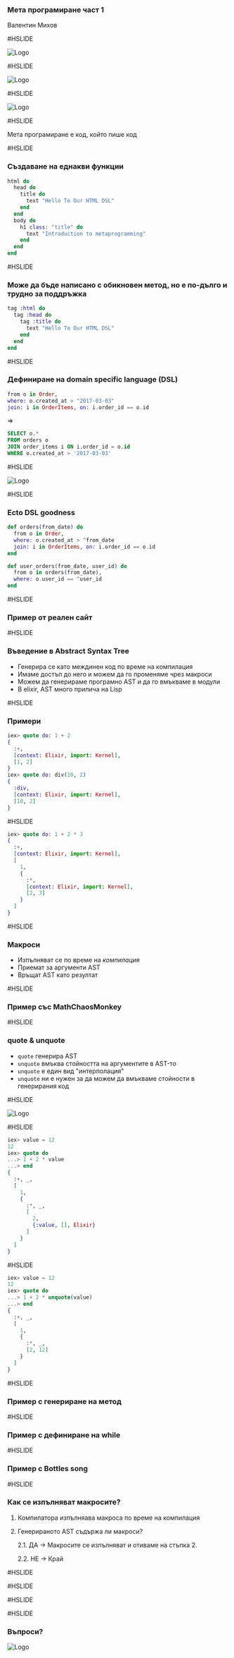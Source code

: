### Мета програмиране част 1

Валентин Михов

#HSLIDE

![Logo](assets/what-meta-means.jpg)

#HSLIDE

![Logo](assets/meta-programming-image-old.jpg)

#HSLIDE

![Logo](assets/meta-programming-image-new.jpg)

#HSLIDE

Мета програмиране е код, който пише код

#HSLIDE

### Създаване на еднакви функции

```elixir
html do
  head do
    title do
      text "Hello To Our HTML DSL"
    end
  end
  body do
    h1 class: "title" do
      text "Introduction to metaprogramming"
    end
  end
end
```

#HSLIDE

### Може да бъде написано с обикновен метод, но е по-дълго и трудно за поддръжка

```elixir
tag :html do
  tag :head do
    tag :title do
      text "Hello To Our HTML DSL"
    end
  end
end
```

#HSLIDE

### Дефиниране на domain specific language (DSL)

```elixir
from o in Order,
where: o.created_at > "2017-03-03"
join: i in OrderItems, on: i.order_id == o.id
```

=>

```SQL
SELECT o.*
FROM orders o
JOIN order_items i ON i.order_id = o.id
WHERE o.created_at > '2017-03-03'
```

#HSLIDE

![Logo](assets/dsl-everywhere.jpg)

#HSLIDE

### Ecto DSL goodness

```elixir
def orders(from_date) do
  from o in Order,
  where: o.created_at > ^from_date
  join: i in OrderItems, on: i.order_id == o.id
end

def user_orders(from_date, user_id) do
  from o in orders(from_date),
  where: o.user_id == ^user_id
end
```

#HSLIDE

### Пример от реален сайт

#HSLIDE

### Въведение в Abstract Syntax Tree

* Генерира се като междинен код по време на компилация
* Имаме достъп до него и можем да го променяме чрез макроси
* Можем да генерираме програмно AST и да го вмъкваме в модули
* В elixir, AST много прилича на Lisp

#HSLIDE

### Примери

```elixir
iex> quote do: 1 + 2
{
  :+,
  [context: Elixir, import: Kernel],
  [1, 2]
}
iex> quote do: div(10, 2)
{
  :div,
  [context: Elixir, import: Kernel],
  [10, 2]
}
```


#HSLIDE

```elixir
iex> quote do: 1 + 2 * 3
{
  :+,
  [context: Elixir, import: Kernel],
  [
    1,
    {
      :*,
      [context: Elixir, import: Kernel],
      [2, 3]
    }
  ]
}
```

#HSLIDE

### Макроси

* Изпълняват се по време на *компилация*
* Приемат за аргументи AST
* Връщат AST като резултат

#HSLIDE

### Пример със MathChaosMonkey

#HSLIDE

### quote & unquote

* `quote` генерира AST
* `unquote` вмъква стойността на аргументите в AST-то
* `unquote` е един вид "интерполация"
* `unquote` ни е нужен за да можем да вмъкваме стойности в генерирания код

#HSLIDE

![Logo](assets/it-is-ok.gif)

#HSLIDE

```elixir
iex> value = 12
12
iex> quote do
...> 1 + 2 * value
...> end
{
  :+, _,
  [
    1,
    {
      :*, _,
      [
        2,
        {:value, [], Elixir}
      ]
    }
  ]
}
```

#HSLIDE

```elixir
iex> value = 12
12
iex> quote do
...> 1 + 2 * unquote(value)
...> end
{
  :+, _,
  [
    1,
    {
      :*, _,
      [2, 12]
    }
  ]
}
```

#HSLIDE

### Пример с генериране на метод

#HSLIDE

### Пример с дефиниране на while

#HSLIDE

### Пример с Bottles song

#HSLIDE

### Как се изпълняват макросите?

1. Компилатора изпълняава макроса по време на компилация
2. Генерираното AST съдържа ли макроси?

    2.1. ДА -> Макросите се изпълняват и отиваме на стъпка 2.

    2.2. НЕ -> Край

#HSLIDE



#HSLIDE


#HSLIDE


#HSLIDE

### Въпроси?

![Logo](assets/happy_cat.jpg)
